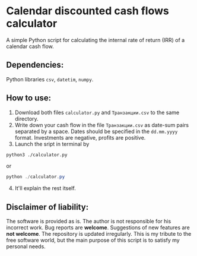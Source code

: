# Calendar discounted cash flows calculator
A simple Python script for calculating the internal rate of return (IRR) of a calendar cash flow. 
## Dependencies:
Python libraries `csv`, `datetim`, `numpy`.
## How to use:
1. Download both files `calculator.py` and `Транзакции.csv` to the same directory.
2. Write down your cash flow in the file `Транзакции.csv` as date-sum pairs separated by a space. Dates should be specified in the `dd.mm.yyyy` format. Investments are negative, profits are positive.
3. Launch the sript in terminal by
```sh
python3 ./calculator.py
```
or
```powershell
python ./calculator.py
```
4. It'll explain the rest itself.
## Disclaimer of liability:
The software is provided as is. The author is not responsible for his incorrect work.
Bug reports are **welcome**. Suggestions of new features are **not welcome**. The repository is updated irregularly. This is my tribute to the free software world, but the main purpose of this script is to satisfy my personal needs.
